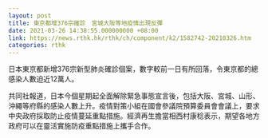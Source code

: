 ```yaml
---
layout: post
title: 東京都增376宗確診　宮城大阪等地疫情出現反彈
date: 2021-03-26 14:38:55.000000000 +08:00
link: https://news.rthk.hk/rthk/ch/component/k2/1582742-20210326.htm
categories: rthk
---
```


日本東京都新增376宗新型肺炎確診個案，數字較前一日有所回落，令東京都的總感染人數迫近12萬人。

共同社報道，日本今個星期起全面解除緊急事態宣言後，包括大阪、宮城、山形、沖繩等府縣的感染人數上升。疫情對策小組在國會參議院預算委員會會議上，要求中央政府採取防止疫情蔓延重點措施。經濟再生擔當相西村康稔表示，期望各地方政府可以在靈活實施防疫重點措施上攜手合作。
